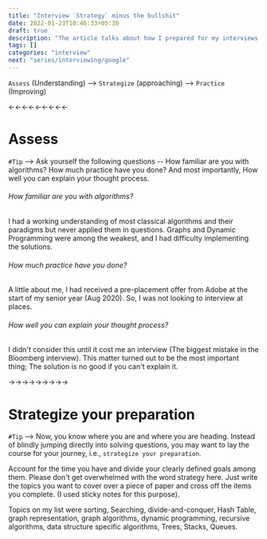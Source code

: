 ```yaml
---
title: "Interview `Strategy` minus the bullshit"
date: 2022-01-23T10:46:33+05:30
draft: true
description: "The article talks about how I prepared for my interviews and shares my learnings."
tags: []
categories: "interview"
next: "series/interviewing/google"
---
```


`Assess` (Understanding) --> `Strategize` (approaching) --> `Practice` (Improving) 

←←←←←←←←←

# Assess

`#Tip` --> Ask yourself the following questions -- How familiar are you with algorithms? How much practice have you done? And most importantly, How well you can explain your thought process.

###### How familiar are you with algorithms?

I had a working understanding of most classical algorithms and their paradigms but never applied them in questions. Graphs and Dynamic Programming were among the weakest, and I had difficulty implementing the solutions. 

###### How much practice have you done?

A little about me, I had received a pre-placement offer from Adobe at the start of my senior year (Aug 2020). So,  I was not looking to interview at places.

###### How well you can explain your thought process?

I didn't consider this until it cost me an interview (The biggest mistake in the Bloomberg interview). This matter turned out to be the most important thing; The solution is no good if you can't explain it.

→→→→→→→→→

# Strategize your preparation

`#Tip` --> Now, you know where you are and where you are heading. Instead of blindly jumping directly into solving questions, you may want to lay the course for your journey, i.e., `strategize your preparation`. 

Account for the time you have and divide your clearly defined goals among them. Please don't get overwhelmed with the word strategy here. Just write the topics you want to cover over a piece of paper and cross off the items you complete. (I used sticky notes for this purpose).

Topics on my list were sorting, Searching, divide-and-conquer, Hash Table, graph representation, graph algorithms, dynamic programming, recursive algorithms, data structure specific algorithms, Trees, Stacks, Queues. 

